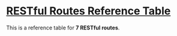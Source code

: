 <h1><a href="https://muzakparov.github.io/RESTful_reference_table/">RESTful Routes Reference Table</a></h1>

<p>This is a reference table for <strong>7 RESTful routes</strong>.</p>
